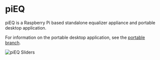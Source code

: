 # piEQ

piEQ is a Raspberry Pi based standalone equalizer appliance and portable desktop application.

For information on the portable desktop application, see the [portable branch](https://github.com/zberkowitz/piEQ/tree/portable).

![piEQ Sliders](https://github.com/zberkowitz/piEQ/tree/main/doc/screenshots/piEQ_screenshot_Page_1.jpg?raw=true)

